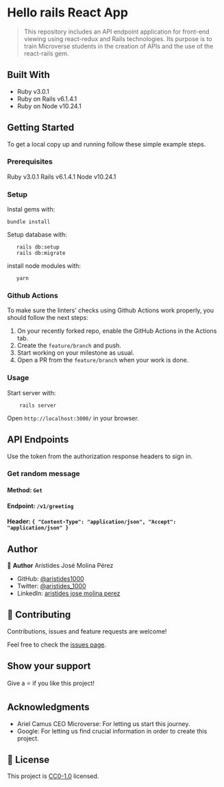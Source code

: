 # Hello rails React App

> This repository includes an API endpoint application for front-end viewing using react-redux and Rails technologies. Its purpose is to train Microverse students in the creation of APIs and the use of the react-rails gem.

## Built With

- Ruby v3.0.1
- Ruby on Rails v6.1.4.1
- Ruby on Node v10.24.1


## Getting Started

To get a local copy up and running follow these simple example steps.

### Prerequisites

Ruby v3.0.1
Rails v6.1.4.1
Node v10.24.1

### Setup

Instal gems with:

```
bundle install
```

Setup database with:

```
   rails db:setup
   rails db:migrate
```

install node modules with:

```
   yarn
```

### Github Actions

To make sure the linters' checks using Github Actions work properly, you should follow the next steps:

1. On your recently forked repo, enable the GitHub Actions in the Actions tab.
2. Create the `feature/branch` and push.
3. Start working on your milestone as usual.
4. Open a PR from the `feature/branch` when your work is done.


### Usage

Start server with:

```
    rails server
```

Open `http://localhost:3000/` in your browser.

## API Endpoints

Use the token from the authorization response headers to sign in.

### Get random message

#### Method: `Get`
#### Endpoint: `/v1/greeting`
#### Header: `{ "Content-Type": "application/json", "Accept": "application/json" }`

## Author

👤 **Author**
Arístides José Molina Pérez

- GitHub: [@aristides1000](https://github.com/aristides1000)
- Twitter: [@aristides_1000](https://twitter.com/@aristides_1000)
- LinkedIn: [aristides jose molina perez](https://www.linkedin.com/in/aristides-jose-molina-perez-09b0579a)

## 🤝 Contributing

Contributions, issues and feature requests are welcome!

Feel free to check the [issues page](/issues).

## Show your support

Give a ⭐️ if you like this project!

## Acknowledgments

- Ariel Camus CEO Microverse: For letting us start this journey.
- Google: For letting us find crucial information in order to create this project.

## 📝 License

This project is [CC0-1.0](LICENSE) licensed.
